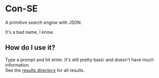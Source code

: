 # Con-SE
A primitive search engine with JSON.

It's a bad name, I know.

## How do I use it?
Type a prompt and hit enter. It's still pretty basic and doesn't have much information.<br />See the [results directory](https://con-se.glitch.me/res) for all results.

